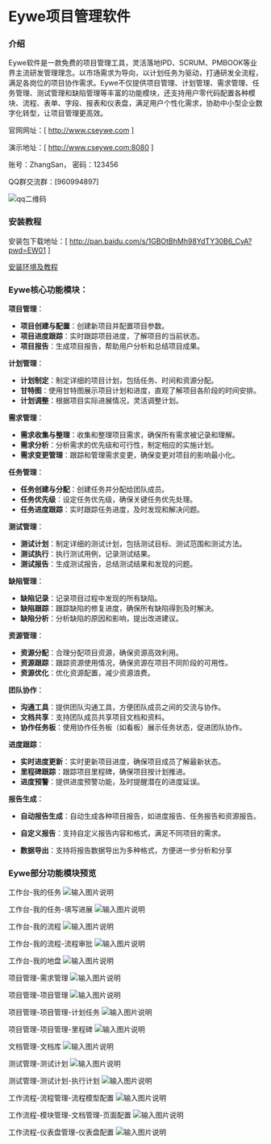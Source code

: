 ﻿# Eywe项目管理软件

### 介绍

Eywe软件是一款免费的项目管理工具，灵活落地IPD、SCRUM、PMBOOK等业界主流研发管理理念。以市场需求为导向，以计划任务为驱动，打通研发全流程，满足各岗位的项目协作需求。Eywe不仅提供项目管理、计划管理、需求管理、任务管理、测试管理和缺陷管理等丰富的功能模块，还支持用户零代码配置各种模块、流程、表单、字段、报表和仪表盘，满足用户个性化需求，协助中小型企业数字化转型，让项目管理更高效。


官网网址：[ <a href="http://www.cseywe.com" target="_blank" rel="noopener noreferrer">http://www.cseywe.com</a> ]

演示地址：[ <a href="http://www.cseywe.com:8080" target="_blank" rel="noopener noreferrer">http://www.cseywe.com:8080</a> ]

账号：ZhangSan， 密码：123456

QQ群交流群：[960994897]

![qq二维码](https://github.com/EyweSoft/EyweSoft/assets/173810617/317a81bd-0022-4d62-908e-b996131377d7)




### 安装教程

安装包下载地址：[ <a href="http://pan.baidu.com/s/1GBOtBhMh98YdTY30B6_CyA?pwd=EW01" target="_blank">http://pan.baidu.com/s/1GBOtBhMh98YdTY30B6_CyA?pwd=EW01</a> ]

<a href="https://gitee.com/eywe-butler/eywe/wikis/%E5%AE%89%E8%A3%85%E7%8E%AF%E5%A2%83%E5%8F%8A%E6%95%99%E7%A8%8B" target="_blank">安装环境及教程</a> 




### Eywe核心功能模块：

   **项目管理**：

   - **项目创建与配置**：创建新项目并配置项目参数。
   - **项目进度跟踪**：实时跟踪项目进度，了解项目的当前状态。
   - **项目报告**：生成项目报告，帮助用户分析和总结项目成果。

   **计划管理**：

   - **计划制定**：制定详细的项目计划，包括任务、时间和资源分配。
   - **甘特图**：使用甘特图展示项目计划和进度，直观了解项目各阶段的时间安排。
   - **计划调整**：根据项目实际进展情况，灵活调整计划。

   **需求管理**：

   - **需求收集与整理**：收集和整理项目需求，确保所有需求被记录和理解。
   - **需求分析**：分析需求的优先级和可行性，制定相应的实施计划。
   - **需求变更管理**：跟踪和管理需求变更，确保变更对项目的影响最小化。

   **任务管理**：

   - **任务创建与分配**：创建任务并分配给团队成员。
   - **任务优先级**：设定任务优先级，确保关键任务优先处理。
   - **任务进度跟踪**：实时跟踪任务进度，及时发现和解决问题。

   **测试管理**：

   - **测试计划**：制定详细的测试计划，包括测试目标、测试范围和测试方法。
   - **测试执行**：执行测试用例，记录测试结果。
   - **测试报告**：生成测试报告，总结测试结果和发现的问题。

   **缺陷管理**：

   - **缺陷记录**：记录项目过程中发现的所有缺陷。
   - **缺陷跟踪**：跟踪缺陷的修复进度，确保所有缺陷得到及时解决。
   - **缺陷分析**：分析缺陷的原因和影响，提出改进建议。

   **资源管理**：

   - **资源分配**：合理分配项目资源，确保资源高效利用。
   - **资源跟踪**：跟踪资源使用情况，确保资源在项目不同阶段的可用性。
   - **资源优化**：优化资源配置，减少资源浪费。

   **团队协作**：

   - **沟通工具**：提供团队沟通工具，方便团队成员之间的交流与协作。
   - **文档共享**：支持团队成员共享项目文档和资料。
   - **协作任务板**：使用协作任务板（如看板）展示任务状态，促进团队协作。

   **进度跟踪**：

   - **实时进度更新**：实时更新项目进度，确保项目成员了解最新状态。
   - **里程碑跟踪**：跟踪项目里程碑，确保项目按计划推进。
   - **进度预警**：提供进度预警功能，及时提醒潜在的进度延误。

   **报告生成**：

   - **自动报告生成**：自动生成各种项目报告，如进度报告、任务报告和资源报告。

   - **自定义报告**：支持自定义报告内容和格式，满足不同项目的需求。

   - **数据导出**：支持将报告数据导出为多种格式，方便进一步分析和分享

     


   ### Eywe部分功能模块预览

工作台-我的任务
![输入图片说明](images/%E6%88%91%E7%9A%84%E4%BB%BB%E5%8A%A1.png)

工作台-我的任务-填写进展
![输入图片说明](images/%E5%A1%AB%E5%86%99%E8%BF%9B%E5%B1%95.png)

工作台-我的流程
![输入图片说明](images/%E6%88%91%E7%9A%84%E6%B5%81%E7%A8%8B.png)

工作台-我的流程-流程审批
![输入图片说明](images/%E6%B5%81%E7%A8%8B%E5%AE%A1%E6%89%B9.png)

工作台-我的地盘
![输入图片说明](images/%E6%88%91%E7%9A%84%E5%9C%B0%E7%9B%98.png)

项目管理-需求管理
![输入图片说明](images/%E9%9C%80%E6%B1%82%E7%AE%A1%E7%90%86.png)

项目管理-项目管理
![输入图片说明](images/%E9%A1%B9%E7%9B%AE%E7%AE%A1%E7%90%86.png)

项目管理-项目管理-计划任务
![输入图片说明](images/%E8%AE%A1%E5%88%92%E4%BB%BB%E5%8A%A1.png)

项目管理-项目管理-里程碑
![输入图片说明](images/%E9%87%8C%E7%A8%8B%E7%A2%91.png)

文档管理-文档库
![输入图片说明](images/%E6%96%87%E6%A1%A3%E5%BA%93.png)

测试管理-测试计划
![输入图片说明](images/%E6%B5%8B%E8%AF%95%E8%AE%A1%E5%88%92.png)

测试管理-测试计划-执行计划
![输入图片说明](images/%E6%89%A7%E8%A1%8C%E8%AE%A1%E5%88%92.png)

工作流程-流程管理-流程模型配置
![输入图片说明](images/%E6%B5%81%E7%A8%8B%E6%A8%A1%E5%9E%8B%E9%85%8D%E7%BD%AE.png)

工作流程-模块管理-文档管理-页面配置
![输入图片说明](images/%E9%A1%B5%E9%9D%A2%E9%85%8D%E7%BD%AE.png)

工作流程-仪表盘管理-仪表盘配置
![输入图片说明](images/%E4%BB%AA%E8%A1%A8%E7%9B%98%E9%85%8D%E7%BD%AE.png)
